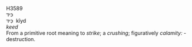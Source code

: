<body>
  <p>H3589<br>  כּיד  <br> כִּידּ  ‎  kı̂yd  <br><i>keed </i><br>From a primitive root meaning to <i>strike</i>; a <i>crushing</i>; figuratively <i>calamity: - </i>destruction.<br></p>
 </body>